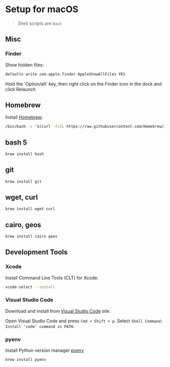 # Setup for macOS

>  Shell scripts are `bash`

## Misc

### Finder

Show hidden files:

```bash
defaults write com.apple.finder AppleShowAllFiles YES
```

Hold the 'Option/alt' key, then right click on the Finder icon in the dock and click Relaunch

## Homebrew

Install [Homebrew](https://brew.sh/):

```bash
/bin/bash -c "$(curl -fsSL https://raw.githubusercontent.com/Homebrew/install/HEAD/install.sh)"
```

## bash 5

```bash
brew install bash
```

## git

```bash
brew install git
```

## wget, curl

```bash
brew install wget curl
```

## cairo, geos

```bash
brew install cairo geos
```

## Development Tools

### Xcode

Install Command Line Tools (CLT) for Xcode:

```bash
xcode-select --install
```

### Visual Studio Code

Download and install from [Visual Studio Code](https://code.visualstudio.com/download) site.

Open Visual Studio Code and press `Cmd + Shift + p`. Select `Shell Command: Install 'code' command in PATH`. 

### pyenv

Install Python version manager [pyenv](https://github.com/pyenv/pyenv)

```bash
brew install pyenv
```

